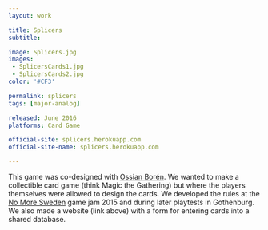 ```yaml
---
layout: work

title: Splicers
subtitle:

image: Splicers.jpg
images:
 - SplicersCards1.jpg
 - SplicersCards2.jpg
color: '#CF3'

permalink: splicers
tags: [major-analog]

released: June 2016
platforms: Card Game

official-site: splicers.herokuapp.com
official-site-name: splicers.herokuapp.com

---
```


This game was co-designed with [Ossian Borén](http://ossianboren.com). We wanted to make a collectible card game (think Magic the Gathering) but where the players themselves were allowed to design the cards. We developed the rules at the [No More Sweden](/no-more-sweden) game jam 2015 and during later playtests in Gothenburg. We also made a website (link above) with a form for entering cards into a shared database.
